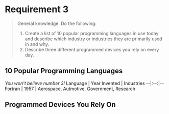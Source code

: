 # Requirement 3

>General knowledge. Do the following:
> 1. Create a list of 10 popular programming languages in use today and describe which industry or industries they are primarily used in and why.
> 2. Describe three different programmed devices you rely on every day.

## 10 Popular Programming Languages
*You won't believe number 3!*
Language | Year Invented | Industries
--|:--:|--
Fortran | 1957 | Aerospace, Autmotive, Government, Research

## Programmed Devices You Rely On
